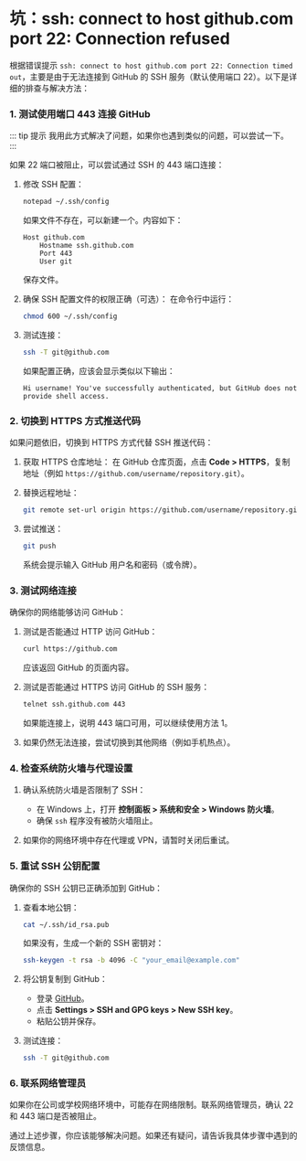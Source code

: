 # 坑：ssh: connect to host github.com port 22: Connection refused

根据错误提示 `ssh: connect to host github.com port 22: Connection timed out`，主要是由于无法连接到 GitHub 的 SSH 服务（默认使用端口 22）。以下是详细的排查与解决方法：

### 1. **测试使用端口 443 连接 GitHub**

::: tip 提示
我用此方式解决了问题，如果你也遇到类似的问题，可以尝试一下。
:::

如果 22 端口被阻止，可以尝试通过 SSH 的 443 端口连接：

1. 修改 SSH 配置：

   ```bash
   notepad ~/.ssh/config
   ```

   如果文件不存在，可以新建一个。内容如下：

   ```
   Host github.com
       Hostname ssh.github.com
       Port 443
       User git
   ```

   保存文件。

2. 确保 SSH 配置文件的权限正确（可选）：
   在命令行中运行：

   ```bash
   chmod 600 ~/.ssh/config
   ```

3. 测试连接：
   ```bash
   ssh -T git@github.com
   ```
   如果配置正确，应该会显示类似以下输出：
   ```plaintext
   Hi username! You've successfully authenticated, but GitHub does not provide shell access.
   ```

### 2. **切换到 HTTPS 方式推送代码**

如果问题依旧，切换到 HTTPS 方式代替 SSH 推送代码：

1. 获取 HTTPS 仓库地址：
   在 GitHub 仓库页面，点击 **Code > HTTPS**，复制地址（例如 `https://github.com/username/repository.git`）。

2. 替换远程地址：

   ```bash
   git remote set-url origin https://github.com/username/repository.git
   ```

3. 尝试推送：
   ```bash
   git push
   ```
   系统会提示输入 GitHub 用户名和密码（或令牌）。

### 3. **测试网络连接**

确保你的网络能够访问 GitHub：

1. 测试是否能通过 HTTP 访问 GitHub：

   ```bash
   curl https://github.com
   ```

   应该返回 GitHub 的页面内容。

2. 测试是否能通过 HTTPS 访问 GitHub 的 SSH 服务：

   ```bash
   telnet ssh.github.com 443
   ```

   如果能连接上，说明 443 端口可用，可以继续使用方法 1。

3. 如果仍然无法连接，尝试切换到其他网络（例如手机热点）。

### 4. **检查系统防火墙与代理设置**

1. 确认系统防火墙是否限制了 SSH：

   - 在 Windows 上，打开 **控制面板 > 系统和安全 > Windows 防火墙**。
   - 确保 `ssh` 程序没有被防火墙阻止。

2. 如果你的网络环境中存在代理或 VPN，请暂时关闭后重试。

### 5. **重试 SSH 公钥配置**

确保你的 SSH 公钥已正确添加到 GitHub：

1. 查看本地公钥：

   ```bash
   cat ~/.ssh/id_rsa.pub
   ```

   如果没有，生成一个新的 SSH 密钥对：

   ```bash
   ssh-keygen -t rsa -b 4096 -C "your_email@example.com"
   ```

2. 将公钥复制到 GitHub：

   - 登录 [GitHub](https://github.com)。
   - 点击 **Settings > SSH and GPG keys > New SSH key**。
   - 粘贴公钥并保存。

3. 测试连接：
   ```bash
   ssh -T git@github.com
   ```

### 6. **联系网络管理员**

如果你在公司或学校网络环境中，可能存在网络限制。联系网络管理员，确认 22 和 443 端口是否被阻止。

通过上述步骤，你应该能够解决问题。如果还有疑问，请告诉我具体步骤中遇到的反馈信息。
